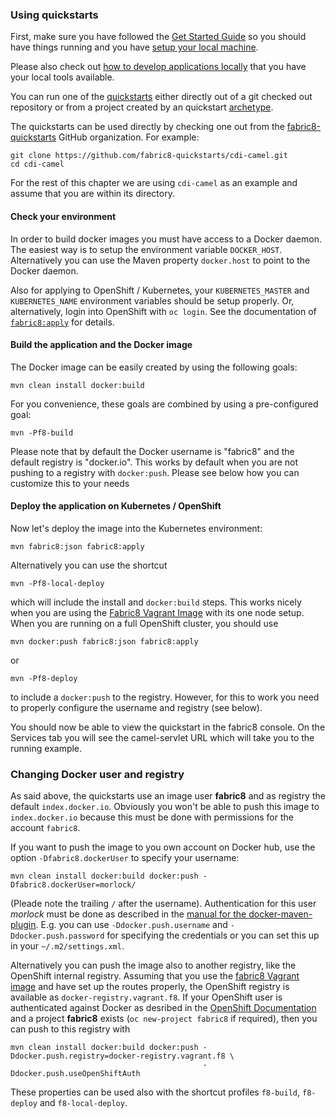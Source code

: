 ### Using quickstarts

First, make sure you have followed the [Get Started Guide](../getStarted/index.md)
so you should have things running and you have
[setup your local machine](../getStarted/local.md).

Please also check out
[how to develop applications locally](../getStarted/develop.md) that you have your
local tools available.

You can run one of the [quickstarts](index.md) either directly out of
a git checked out repository or from a project created by an
quickstart [archetype](archetype.md).

The quickstarts can be used directly by checking one out from the
[fabric8-quickstarts](https://github.com/fabric8-quickstarts) GitHub organization.
For example:

    git clone https://github.com/fabric8-quickstarts/cdi-camel.git
    cd cdi-camel

For the rest of this chapter we are using `cdi-camel` as an example
and assume that you are within its directory.

#### Check your environment

In order to build docker images you must have access to a Docker
daemon. The easiest way is to setup the environment variable
`DOCKER_HOST`. Alternatively you can use the Maven property
`docker.host` to point to the Docker daemon.

Also for applying to OpenShift / Kubernetes, your `KUBERNETES_MASTER`
and `KUBERNETES_NAME` environment variables should be setup
properly. Or, alternatively, login into OpenShift with `oc login`. See
the documentation of [`fabric8:apply`](../mavenFabric8Apply.md) for
details. 

#### Build the application and the Docker image

The Docker image can be easily created by using the following goals:

    mvn clean install docker:build

For you convenience, these goals are combined by using a
pre-configured goal:

    mvn -Pf8-build

Please note that by default the Docker username is "fabric8" and the
default registry is "docker.io". This works by default when you are
not pushing to a registry with `docker:push`. Please see below how you
can customize this to your needs

#### Deploy the application on Kubernetes / OpenShift

Now let's deploy the image into the Kubernetes environment:

    mvn fabric8:json fabric8:apply

Alternatively you can use the shortcut

    mvn -Pf8-local-deploy

which will include the install and `docker:build` steps. This works
nicely when you are using the
[Fabric8 Vagrant Image](../getStarted/vagrant.md) with its one node
setup. When you are running on a full OpenShift cluster, you should
use

    mvn docker:push fabric8:json fabric8:apply

or 

    mvn -Pf8-deploy

to include a `docker:push` to the registry. However, for this to work
you need to properly configure the username and registry (see below).

You should now be able to view the quickstart in the fabric8 console.
On the Services tab you will see the camel-servlet URL which will take
you to the running example. 

### Changing Docker user and registry

As said above, the quickstarts use an image user **fabric8** and as
registry the default `index.docker.io`. Obviously you won't be able to
push this image to `index.docker.io` because this must be done with
permissions for the account `fabric8`.
 
If you want to push the image to you own account on Docker hub, use
the option `-Dfabric8.dockerUser` to specify your username:
 
    mvn clean install docker:build docker:push -Dfabric8.dockerUser=morlock/

(Pleade note the trailing `/` after the username). Authentication for this user *morlock* must 
be done as described in the [manual for the docker-maven-plugin](https://github.com/rhuss/docker-maven-plugin). 
E.g. you can use `-Ddocker.push.username` and `-Ddocker.push.password` for specifying the
credentials or you can set this up in your `~/.m2/settings.xml`.
 
Alternatively you can push the image also to another registry, like
the OpenShift internal registry. Assuming that you use the
[fabric8 Vagrant image](../getStarted/vagrant.md)
and have set up the routes properly, the OpenShift registry is
available as `docker-registry.vagrant.f8`. If your OpenShift user
is authenticated against Docker as desribed in the
[OpenShift Documentation](https://docs.openshift.com/enterprise/3.0/install_config/install/docker_registry.html#access)
and a project **fabric8** exists (`oc new-project fabric8` if
required), then you can push to this registry with
 
    mvn clean install docker:build docker:push -Ddocker.push.registry=docker-registry.vagrant.f8 \
                                               -Ddocker.push.useOpenShiftAuth
 
These properties can be used also with the shortcut profiles `f8-build`, `f8-deploy` and 
`f8-local-deploy`.
